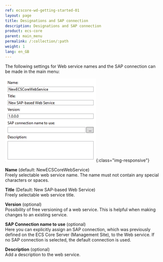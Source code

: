 ```yaml
---
ref: ecscore-wd-getting-started-01
layout: page
title: Designations and SAP connection
description: Designations and SAP connection
product: ecs-core
parent: main_menu
permalink: /:collection/:path
weight: 1
lang: en_GB
---
```


The following settings for Web service names and the SAP connection can be made in the main menu:

![WSD-16](/img/content/ecscore-wsd_16.jpg){:class="img-responsive"}

**Name** (default: NewECSCoreWebService) <br>
Freely selectable web service name. The name must not contain any special characters or spaces.

**Title** (Default: New SAP-based Web Service) <br>
Freely selectable web service title. 

**Version** (optional) <br>
Possibility of free versioning of a web service. This is helpful when making changes to an existing service.

**SAP Connection name to use** (optional) <br>
Here you can explicitly assign an SAP connection, which was previously defined on the ECS Core Server (Management Site), to the Web service. If no SAP connection is selected, the default connection is used.   

**Description** (optional) <br>
Add a description to the web service.



       

  